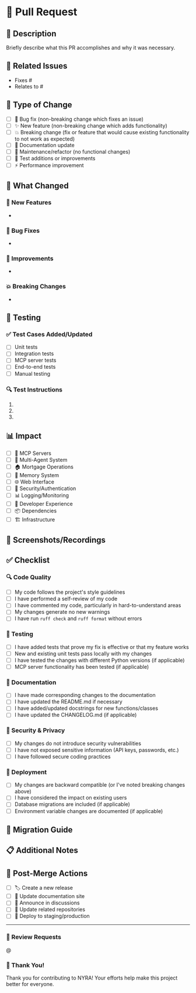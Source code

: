 # 🔄 Pull Request

## 📝 Description

Briefly describe what this PR accomplishes and why it was necessary.

## 🔗 Related Issues

<!-- Link to related issues using "Fixes #123" or "Relates to #123" -->

- Fixes #
- Relates to #

## 🔄 Type of Change

<!-- Mark the appropriate option with an "x" -->

- [ ] 🐛 Bug fix (non-breaking change which fixes an issue)
- [ ] ✨ New feature (non-breaking change which adds functionality)
- [ ] 💥 Breaking change (fix or feature that would cause existing functionality to not work as expected)
- [ ] 📝 Documentation update
- [ ] 🔧 Maintenance/refactor (no functional changes)
- [ ] 🧪 Test additions or improvements
- [ ] ⚡ Performance improvement

## 🎯 What Changed

<!-- Provide a detailed description of changes -->

### 🚀 New Features
- 

### 🐛 Bug Fixes
- 

### 🔧 Improvements
- 

### 💥 Breaking Changes
- 

## 🧪 Testing

<!-- Describe how you tested your changes -->

### ✅ Test Cases Added/Updated
- [ ] Unit tests
- [ ] Integration tests
- [ ] MCP server tests
- [ ] End-to-end tests
- [ ] Manual testing

### 🔍 Test Instructions
1. 
2. 
3. 

## 📊 Impact

<!-- Check all that apply -->

- [ ] 🔌 MCP Servers
- [ ] 🤖 Multi-Agent System
- [ ] 🏠 Mortgage Operations  
- [ ] 🧠 Memory System
- [ ] 🌐 Web Interface
- [ ] 🔐 Security/Authentication
- [ ] 📊 Logging/Monitoring
- [ ] 🔧 Developer Experience
- [ ] 📦 Dependencies
- [ ] 🏗️ Infrastructure

## 📸 Screenshots/Recordings

<!-- If applicable, add screenshots or recordings to help explain your changes -->

## ✅ Checklist

<!-- Mark completed items with an "x" -->

### 🔍 Code Quality
- [ ] My code follows the project's style guidelines
- [ ] I have performed a self-review of my code
- [ ] I have commented my code, particularly in hard-to-understand areas
- [ ] My changes generate no new warnings
- [ ] I have run `ruff check` and `ruff format` without errors

### 🧪 Testing  
- [ ] I have added tests that prove my fix is effective or that my feature works
- [ ] New and existing unit tests pass locally with my changes
- [ ] I have tested the changes with different Python versions (if applicable)
- [ ] MCP server functionality has been tested (if applicable)

### 📝 Documentation
- [ ] I have made corresponding changes to the documentation
- [ ] I have updated the README.md if necessary
- [ ] I have added/updated docstrings for new functions/classes
- [ ] I have updated the CHANGELOG.md (if applicable)

### 🔐 Security & Privacy
- [ ] My changes do not introduce security vulnerabilities
- [ ] I have not exposed sensitive information (API keys, passwords, etc.)
- [ ] I have followed secure coding practices

### 🚀 Deployment
- [ ] My changes are backward compatible (or I've noted breaking changes above)  
- [ ] I have considered the impact on existing users
- [ ] Database migrations are included (if applicable)
- [ ] Environment variable changes are documented (if applicable)

## 🔄 Migration Guide

<!-- If this includes breaking changes, provide a migration guide -->

## 📋 Additional Notes

<!-- Add any additional notes for reviewers -->

## 🎉 Post-Merge Actions

<!-- Check if any of these actions are needed after merge -->

- [ ] 🏷️ Create a new release
- [ ] 📖 Update documentation site
- [ ] 📢 Announce in discussions
- [ ] 🔄 Update related repositories
- [ ] 🚀 Deploy to staging/production

---

### 👥 Review Requests

<!-- Tag specific people if you need their review -->

@<!-- reviewer-username -->

### 🙏 Thank You!

Thank you for contributing to NYRA! Your efforts help make this project better for everyone.

<!-- 
🔍 For Reviewers:
- Check that the PR follows conventional commit format
- Ensure tests are comprehensive and passing
- Verify that documentation is updated
- Consider security implications
- Test locally if significant changes
-->